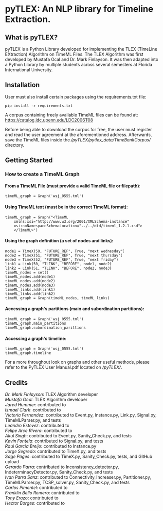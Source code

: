 # pyTLEX: An NLP library for Timeline Extraction. 

## What is pyTLEX?

pyTLEX is a Python Library developed for implementing the TLEX (TimeLine EXtraction) Algorithm on TimeML Files. The TLEX Algorithm was first developed by Mustafa Ocal and Dr. Mark Finlayson. It was then adapted into a Python Library by multiple students across several semesters at Florida International University.

## Installation

User must also install certain packages using the requirements.txt file:

`pip install -r requirements.txt`

A corpus containing freely available TimeML files can be found at: https://catalog.ldc.upenn.edu/LDC2006T08

Before being able to download the corpus for free, the user must register and read the user agreement at the aforementioned address. Afterwards, save the TimeML files inside the _/pyTLEX/pytlex_data/TimeBankCorpus/_ directory.



## Getting Started

### How to create a TimeML Graph
#### From a TimeML File (must provide a valid TimeML file or filepath):

`timeML_graph = Graph('wsj_0555.tml')` 

#### Using TimeML text (must be in the correct TimeML format):

```
timeML_graph = Graph("<TimeML
    xmlns:xsi="http://www.w3.org/2001/XMLSchema-instance"
    xsi:noNamespaceSchemaLocation="../../dtd/timeml_1.2.1.xsd">
    </TimeML>")
```
    
 
#### Using the graph definition (a set of nodes and links):

```
node1 = TimeX(50, "FUTURE_REF", True, "next wednesday")
node2 = TimeX(51, "FUTURE_REF", True, "next thursday")
node3 = TimeX(52, "FUTURE_REF", True, "next friday")
link1 = Link(50, "TLINK", "BEFORE", node1, node2)
link2 = Link(51, "TLINK", "BEFORE", node2, node3)
timeML_nodes = set()
timeML_nodes.add(node1)
timeML_nodes.add(node2)
timeML_nodes.add(node3)
timeML_links.add(link1)
timeML_links.add(link2)
timeML_graph = Graph(timeML_nodes, timeML_links)
```


#### Accessing a graph's partitions (main and subordination partitions):

```
timeML_graph = Graph('wsj_0555.tml')
timeML_graph.main_partitions
timeML_graph.subordination_parittions
```

#### Accessing a graph's timeline:
```
timeML_graph = Graph('wsj_0555.tml')
timeML_graph.timeline
```

For a more throughout look on graphs and other useful methods, please refer to the PyTLEX User Manual.pdf located on _/pyTLEX/_.

## Credits
_Dr. Mark Finlayson_: TLEX Algorithm developer  
_Mustafa Ocal_: TLEX Algorithm developer  
_Jared Hummer_: contributed to  
_Ismael Clark_: contributed to  
_Victoria Fernandez_: contributed to Event.py, Instance.py, Link.py, Signal.py, TimeMLParser.py, and tests  
_Leandro Estevez_: contributed to  
_Felipe Arce Rivera_: contributed to  
_Akul Singh_: contributed to Event.py, Sanity_Check.py, and tests  
_Kevin Fontela_: contributed to Signal.py, and tests  
_Raul Garcia Breijo_: contributed to Instance.py  
_Jorge Segredo_: contributed to TimeX.py, and tests  
_Sage Pages_: contributed to TimeX.py, Sanity_Check.py, tests, and GitHub upload  
_Gerardo Parra_: contributed to Inconsistency_detector.py, IndeterminacyDetector.py, Sanity_Check.py, and tests  
_Ivan Parra Sanz_: contributed to Connectivity_Increaser.py, Partitioner.py, TimeMLParser.py, TCSP_solver.py, Sanity_Check.py, and tests  
_Carlos Pimentel_: contributed to  
_Franklin Bello Romero_: contributed to  
_Tony Erazo_: contributed to  
_Hector Borges_: contributed to  
